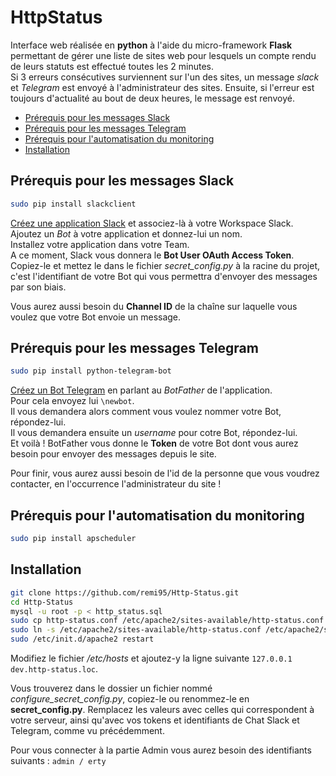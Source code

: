 # HttpStatus

Interface web réalisée en **python** à l'aide du micro-framework **Flask** permettant de gérer une liste de sites web pour lesquels un compte rendu de leurs statuts est effectué toutes les 2 minutes.    
Si 3 erreurs consécutives surviennent sur l'un des sites, un message _slack_ et _Telegram_ est envoyé à l'administrateur des sites. Ensuite, si l'erreur est toujours d'actualité au bout de deux heures, le message est renvoyé.   

- [Prérequis pour les messages Slack](#prérequis-pour-les-messages-slack)
- [Prérequis pour les messages Telegram](#prérequis-pour-les-messages-telegram)
- [Prérequis pour l'automatisation du monitoring](#prérequis-pour-lautomatisation-du-monitoring)
- [Installation](#installation)

## Prérequis pour les messages Slack

```sh
sudo pip install slackclient
```

[Créez une application Slack](https://api.slack.com/apps) et associez-là à votre Workspace Slack.   
Ajoutez un _Bot_ à votre application et donnez-lui un nom.      
Installez votre application dans votre Team.    
A ce moment, Slack vous donnera le **Bot User OAuth Access Token**. Copiez-le et mettez le dans le fichier _secret_config.py_ à la racine du projet, c'est l'identifiant de votre Bot qui vous permettra d'envoyer des messages par son biais.

Vous aurez aussi besoin du **Channel ID** de la chaîne sur laquelle vous voulez que votre Bot envoie un message.

## Prérequis pour les messages Telegram

```sh
sudo pip install python-telegram-bot
```

[Créez un Bot Telegram](https://web.telegram.org/#/im?p=@BotFather) en parlant au _BotFather_ de l'application.   
Pour cela envoyez lui `\newbot`.    
Il vous demandera alors comment vous voulez nommer votre Bot, répondez-lui.    
Il vous demandera ensuite un _username_ pour cotre Bot, répondez-lui.    
Et voilà ! BotFather vous donne le **Token** de votre Bot dont vous aurez besoin pour envoyer des messages depuis le site.   

Pour finir, vous aurez aussi besoin de l'id de la personne que vous voudrez contacter, en l'occurrence l'administrateur du site !

## Prérequis pour l'automatisation du monitoring

```sh
sudo pip install apscheduler
```

## Installation

```sh
git clone https://github.com/remi95/Http-Status.git
cd Http-Status
mysql -u root -p < http_status.sql
sudo cp http-status.conf /etc/apache2/sites-available/http-status.conf
sudo ln -s /etc/apache2/sites-available/http-status.conf /etc/apache2/sites-enabled/http-status.conf
sudo /etc/init.d/apache2 restart
```

Modifiez le fichier _/etc/hosts_ et ajoutez-y la ligne suivante `127.0.0.1	dev.http-status.loc`.      

Vous trouverez dans le dossier un fichier nommé _configure_secret_config.py_, copiez-le ou renommez-le en **secret_config.py**. Remplacez les valeurs avec celles qui correspondent à votre serveur, ainsi qu'avec vos tokens et identifiants de Chat Slack et Telegram, comme vu précédemment.     

Pour vous connecter à la partie Admin vous aurez besoin des identifiants suivants : `admin / erty`
